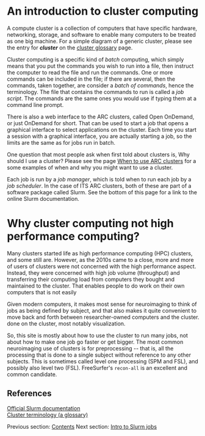 # An introduction to cluster computing

A compute cluster is a collection of computers that have specific
hardware, networking, storage, and software to enable many computers
to be treated as one big machine.  For a simple diagram of a generic
cluster, please see the entry for ***cluster*** on the [cluster
glossary](https://docs.support.arc.umich.edu/terms/) page.

Cluster computing is a specific kind of _batch_ computing, which simply
means that you put the commands you wish to run into a file, then
instruct the computer to read the file and run the commands.  One or
more commands can be included in the file; if there are several, then
the commands, taken together, are consider a _batch of commands_, hence
the terminology.  The file that contains the commands to run is called
a _job script_.  The commands are the same ones you would use if typing
them at a command line prompt.

There is also a web interface to the ARC clusters, called Open OnDemand,
or just OnDemand for short.  That can be used to start a job that opens
a graphical interface to select applications on the cluster.  Each time
you start a session with a graphical interface, you are actually starting
a job, so the limits are the same as for jobs run in batch.

One question that most people ask when first told about clusters is,
Why should I use a cluster?  Please see the page [When to use ARC
clusters](https://docs.support.arc.umich.edu/help/use/) for a some
examples of when and why you might want to use a cluster.

Each job is run by a _job manager_, which is told when to run each job by
a _job scheduler_.  In the case of ITS ARC clusters, both of these are
part of a software package called Slurm.  See the bottom of this page for
a link to the online Slurm documentation.

# Why cluster computing not high performance computing?

Many clusters started life as high performance computing (HPC) clusters, and
some still are.  However, as the 2010s came to a close, more and more of
users of clusters were not concerned with the high performance aspect.  Instead,
they were concerned with high job volume (throughput) and transferring
their computing load from computers they bought and maintained to the cluster.
That enables people to do work on their own computers that is not easily

Given modern computers, it makes most sense for neuroimaging to think of
jobs as being defined by subject, and that also makes it quite convenient
to move back and forth between researcher-owned computers and the cluster.
done on the cluster, most notably visualization.

So, this site is mostly about how to use the cluster to run many jobs, not
about how to make one job go faster or get bigger.  The most common
neuroimaging use of clusters is for preprocessing -- that is, all the
processing that is done to a single subject without reference to any other
subjects.  This is sometimes called level one processing (SPM and FSL), and
possibly also level two (FSL).  FreeSurfer's `recon-all` is an excellent
and common candidate.

## References

[Official Slurm documentation](https://slurm.schedmd.com/)
<br>[Cluster terminology (a glossary)](https://docs.support.arc.umich.edu/terms/)



Previous section: [Contents](index.html)
Next section:  [Intro to Slurm jobs](job-intro.html)
